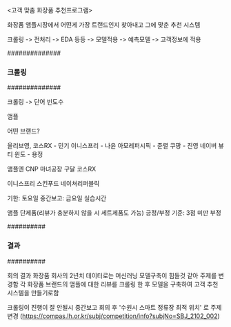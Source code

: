 <고객 맞춤 화장품 추천프로그램>

화장품 앰플시장에서 어떤게 가장 트랜드인지 찾아내고 그에 맞춘 추천 시스템

크롤링 -> 전처리 -> EDA 등등 -> 모델적용 -> 예측모델 -> 고객정보에 적용


##############
### 크롤링
##############

크롤링 -> 단어 빈도수

앰플

어떤 브랜드?

올리브영, 코스RX - 민기
이니스프리 - 나윤
아모레퍼시픽 - 준렬
쿠팡 - 진영
네이버 뷰티 윈도 - 용정


앰플엔
CNP
마녀공장
구달
코스RX

이니스프리
스킨푸드
네이쳐리퍼블릭

기한: 토요일
중간보고: 금요일 실습시간

앰플 단제품(리뷰가 충분하지 않을 시 세트제품도 가능)
긍정/부정 기준: 3점 미만 부정 

##########
### 결과
##########

회의 결과 화장품 회사의 2년치 데이터로는 머신러닝 모델구축이 힘들것 같아 주제를 변경함
각 화장품 브랜드의 앰플에 대한 리뷰를 크롤링 한 후 모델을 구축하여 고객 추천 시스템을 만들기로함

크롤링이 진행이 잘 안될시 중간보고 회의 후 '수원시 스마트 정류장 최적 위치' 로 주제 변경 
(https://compas.lh.or.kr/subj/competition/info?subjNo=SBJ_2102_002)
